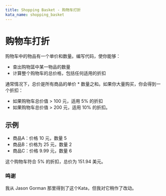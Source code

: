```yaml
---
title: Shopping Basket - 购物车打折
kata_name: shopping_basket
---
```


购物车打折
========================

购物车中的物品有一个单价和数量。编写代码，使你能够：

- 查出购物篮中某一物品的数量
- 计算整个购物车的总价格，包括任何适用的折扣

通常情况下，总价是所有商品的单价 * 数量之和。如果你大量购买，你会得到一个折扣：

- 如果购物车总价值 > 100 元，适用 5% 的折扣
- 如果购物车总价值 > 200 元，适用 10% 的折扣。

## 示例

- 商品A：价格 10 元，数量 5
- 商品B：价格为 25 元，数量 2
- 商品C：价格 9.99 元，数量 6

这个购物车符合 5% 的折扣，总价为 151.94 美元。

### 鸣谢
我从 Jason Gorman 那里得到了这个Kata，但我对它稍作了改动。

